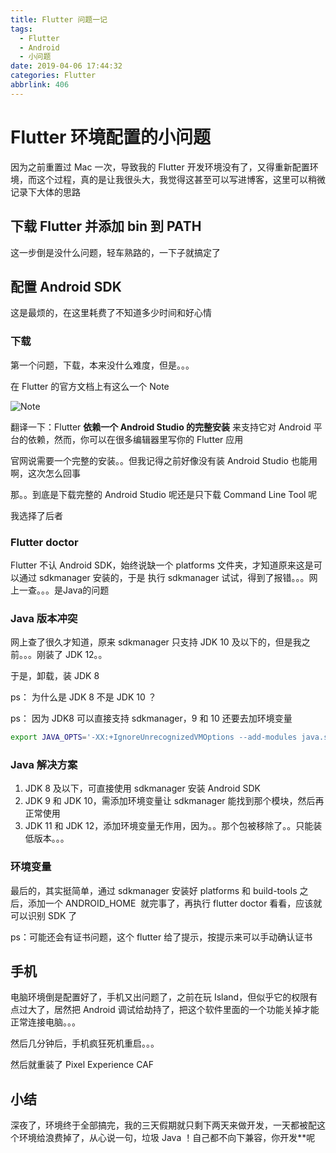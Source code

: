 ```yaml
---
title: Flutter 问题一记
tags:
  - Flutter
  - Android
  - 小问题
date: 2019-04-06 17:44:32
categories: Flutter
abbrlink: 406
---
```

# Flutter 环境配置的小问题

因为之前重置过 Mac 一次，导致我的 Flutter 开发环境没有了，又得重新配置环境，而这个过程，真的是让我很头大，我觉得这甚至可以写进博客，这里可以稍微记录下大体的思路

## 下载 Flutter 并添加 bin 到 PATH

这一步倒是没什么问题，轻车熟路的，一下子就搞定了

## 配置 Android SDK

这是最烦的，在这里耗费了不知道多少时间和好心情

### 下载

第一个问题，下载，本来没什么难度，但是。。。

<!-- more -->

在 Flutter 的官方文档上有这么一个 Note

![Note](/blog/pics/1554481707317-e938bb0a-666c-48fb-970e-eb7592538ce5.png)

翻译一下：Flutter **依赖一个 Android Studio 的完整安装** 来支持它对 Android 平台的依赖，然而，你可以在很多编辑器里写你的 Flutter 应用

官网说需要一个完整的安装。。但我记得之前好像没有装 Android Studio 也能用啊，这次怎么回事

那。。到底是下载完整的 Android Studio 呢还是只下载 Command Line Tool 呢

我选择了后者

### Flutter doctor

Flutter 不认 Android SDK，始终说缺一个 platforms 文件夹，才知道原来这是可以通过 sdkmanager 安装的，于是 执行 sdkmanager 试试，得到了报错。。。网上一查。。。是Java的问题

### Java 版本冲突

网上查了很久才知道，原来 sdkmanager 只支持 JDK 10 及以下的，但是我之前。。。刚装了 JDK 12。。

于是，卸载，装 JDK 8

ps： 为什么是 JDK 8 不是 JDK 10 ？

ps： 因为 JDK8 可以直接支持 sdkmanager，9 和 10 还要去加环境变量

```bash
export JAVA_OPTS='-XX:+IgnoreUnrecognizedVMOptions --add-modules java.se.ee'
```

### Java 解决方案

1. JDK 8 及以下，可直接使用 sdkmanager 安装 Android SDK
1. JDK 9 和 JDK 10，需添加环境变量让 sdkmanager 能找到那个模块，然后再正常使用
1. JDK 11 和 JDK 12，添加环境变量无作用，因为。。那个包被移除了。。只能装低版本。。。

### 环境变量

最后的，其实挺简单，通过 sdkmanager 安装好 platforms 和 build-tools 之后，添加一个 ANDROID_HOME  就完事了，再执行 flutter doctor 看看，应该就可以识别 SDK 了

ps：可能还会有证书问题，这个 flutter 给了提示，按提示来可以手动确认证书

## 手机

电脑环境倒是配置好了，手机又出问题了，之前在玩 Island，但似乎它的权限有点过大了，居然把 Android 调试给劫持了，把这个软件里面的一个功能关掉才能正常连接电脑。。。

然后几分钟后，手机疯狂死机重启。。。

然后就重装了 Pixel Experience CAF

## 小结

深夜了，环境终于全部搞完，我的三天假期就只剩下两天来做开发，一天都被配这个环境给浪费掉了，从心说一句，垃圾 Java ！自己都不向下兼容，你开发**呢
